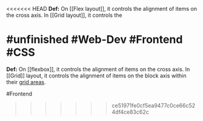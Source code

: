 <<<<<<< HEAD
**Def:** On [[Flex layout]], it controls the alignment of items on the cross axis. In [[Grid layout]], it controls the 

#unfinished #Web-Dev #Frontend #CSS 
=======
**Def:** On [[flexbox]], it controls the alignment of items on the cross axis. In [[Grid]] layout, it controls the alignment of items on the block axis within their [grid areas](https://developer.mozilla.org/en-US/docs/Glossary/Grid_Areas).

#Frontend 
>>>>>>> ce51971fe0cf5ea9477c0ce66c524df4ce83c62c
